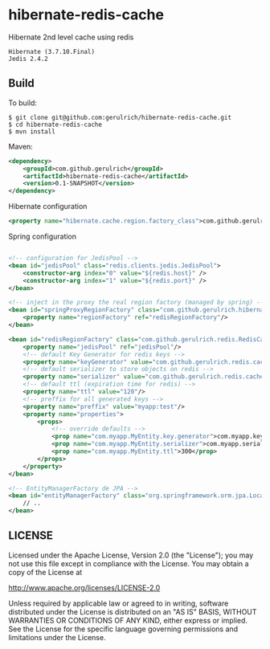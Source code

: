 hibernate-redis-cache
=====================

Hibernate 2nd level cache using redis


	Hibernate (3.7.10.Final)
	Jedis 2.4.2

## Build

To build:

```
$ git clone git@github.com:gerulrich/hibernate-redis-cache.git
$ cd hibernate-redis-cache
$ mvn install
```

Maven:

```xml
<dependency>
	<groupId>com.github.gerulrich</groupId>
	<artifactId>hibernate-redis-cache</artifactId>
	<version>0.1-SNAPSHOT</version>
</dependency>
```

Hibernate configuration

```xml
<property name="hibernate.cache.region.factory_class">com.github.gerulrich.hibernate.SpringProxyRegionFactory</property>
```

Spring configuration

```xml

<!-- configuration for JedisPool -->
<bean id="jedisPool" class="redis.clients.jedis.JedisPool">
	<constructor-arg index="0" value="${redis.host}" />
	<constructor-arg index="1" value="${redis.port}" />
</bean>

<!-- inject in the proxy the real region factory (managed by spring) -->
<bean id="springProxyRegionFactory" class="com.github.gerulrich.hibernate.SpringProxyRegionFactory">
	<property name="regionFactory" ref="redisRegionFactory"/>
</bean>

<bean id="redisRegionFactory" class="com.github.gerulrich.redis.RedisCacheRegionFactory">
	<property name="jedisPool" ref="jedisPool"/>
	<!-- default Key Generator for redis keys -->
	<property name="keyGenerator" value="com.github.gerulrich.redis.cache.key.ToStringKeyStrategy"/>
	<!-- default serializer to store objects on redis -->
    <property name="serializer" value="com.github.gerulrich.redis.cache.serializer.StandarSerializer"/>
	<!-- default ttl (expiration time for redis) -->
	<property name="ttl" value="120"/>
	<!-- preffix for all generated keys -->
	<property name="preffix" value="myapp:test"/>
	<property name="properties">
		<props>
			<!-- override defaults -->
			<prop name="com.myapp.MyEntity.key.generator">com.myapp.key.generator.CustomKeyGenerator</prop>
			<prop name="com.myapp.MyEntity.serializer">com.myapp.serializer.CustomSerializer</prop>
			<prop name="com.myapp.MyEntity.ttl">300</prop>
		</props>
	</property>
</bean>

<!-- EntityManagerFactory de JPA -->
<bean id="entityManagerFactory" class="org.springframework.orm.jpa.LocalContainerEntityManagerFactoryBean" depends-on="springProxyRegionFactory,redisRegionFactory">
	// ..
</bean>
```


## LICENSE

Licensed under the Apache License, Version 2.0 (the "License");
you may not use this file except in compliance with the License.
You may obtain a copy of the License at

<http://www.apache.org/licenses/LICENSE-2.0>

Unless required by applicable law or agreed to in writing, software
distributed under the License is distributed on an "AS IS" BASIS,
WITHOUT WARRANTIES OR CONDITIONS OF ANY KIND, either express or implied.
See the License for the specific language governing permissions and
limitations under the License.